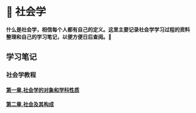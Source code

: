 # :closed_book: 社会学 
#### 什么是社会学，相信每个人都有自己的定义。这里主要记录社会学学习过程的资料整理和自己的学习笔记，以便方便日后查阅。:bread:

## 学习笔记 <Badge text="名词解释" type="warning"/> <Badge text="sociology"/>
### 社会学教程
#### [第一章.社会学的对象和学科性质](/study/sociology/tutorials/socunit1/)

#### [第二章.社会及其构成](/study/sociology/tutorials/socunit2/)
  